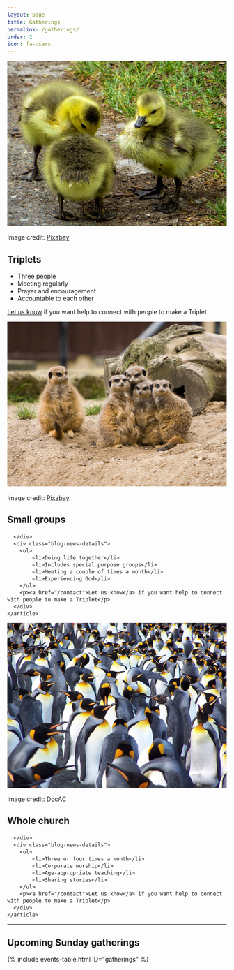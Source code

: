 ```yaml
---
layout: page
title: Gatherings
permalink: /gatherings/
order: 2
icon: fa-users
---
```

<div class="col-md-4 col-sm-6">
    <article class="blog-news-single">
      <div class="blog-news-img">
        <img src="/assets/img/april-789600_640.jpg" alt="Three meerkats - Pixabay">
        <p class="img-credit">Image credit: <a href="https://pixabay.com/en/april-chicks-boy-geese-789600/" target="_blank">Pixabay</a></p>
      </div>
      <div class="blog-news-title">
        <h2>Triplets</h2> 
      </div>
      <div class="blog-news-details">
        <ul>
            <li>Three people</li>
            <li>Meeting regularly</li>
            <li>Prayer and encouragement</li>
            <li>Accountable to each other</li>
        </ul>
        <p><a href="/contact">Let us know</a> if you want help to connect with people to make a Triplet</p>
      </div>
    </article>
</div>
<div class="col-md-4 col-sm-6">
    <article class="blog-news-single">
      <div class="blog-news-img">
        <img src="/assets/img/meerkat-164921_640.jpg" alt="Meerkat family group - Pixabay">
         <p class="img-credit">Image credit: <a href="https://pixabay.com/en/meerkat-meerkats-family-group-odd-164921/" target="_blank">Pixabay</a></p>
      </div>
      <div class="blog-news-title">
        <h2>Small groups</h2>
        
      </div>
      <div class="blog-news-details">
        <ul>
            <li>Doing life together</li>
            <li>Includes special purpose groups</li>
            <li>Meeting a couple of times a month</li>
            <li>Experiencing God</li>
        </ul>
        <p><a href="/contact">Let us know</a> if you want help to connect with people to make a Triplet</p>
      </div>
    </article>
</div>
<div class="col-md-4 col-sm-6">
    <article class="blog-news-single">
      <div class="blog-news-img">
        <img src="/assets/img/penguins-3544315604_0f10b25572_z.jpg" alt="Whole church">
        <p class="img-credit">Image credit: <a href="https://www.flickr.com/photos/antoinecorbiere/3544315604" target="_blank">DocAC</a></p>
      </div>
      <div class="blog-news-title">
        <h2>Whole church</h2>
        
      </div>
      <div class="blog-news-details">
        <ul>
            <li>Three or four times a month</li>
            <li>Corporate worship</li>
            <li>Age-appropriate teaching</li>
            <li>Sharing stories</li>
        </ul>
        <p><a href="/contact">Let us know</a> if you want help to connect with people to make a Triplet</p>
      </div>
    </article>
</div>
<div class="clearfix"></div>

<hr />

<h2>Upcoming Sunday gatherings</h2>

{% include events-table.html ID="gatherings" %}
